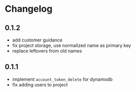 # Changelog

## 0.1.2
- add customer guidance
- fix project storage, use normalized name as primary key
- replace leftovers from old names 

## 0.1.1
- implement `account_token_delete` for dynamodb
- fix adding users to project
